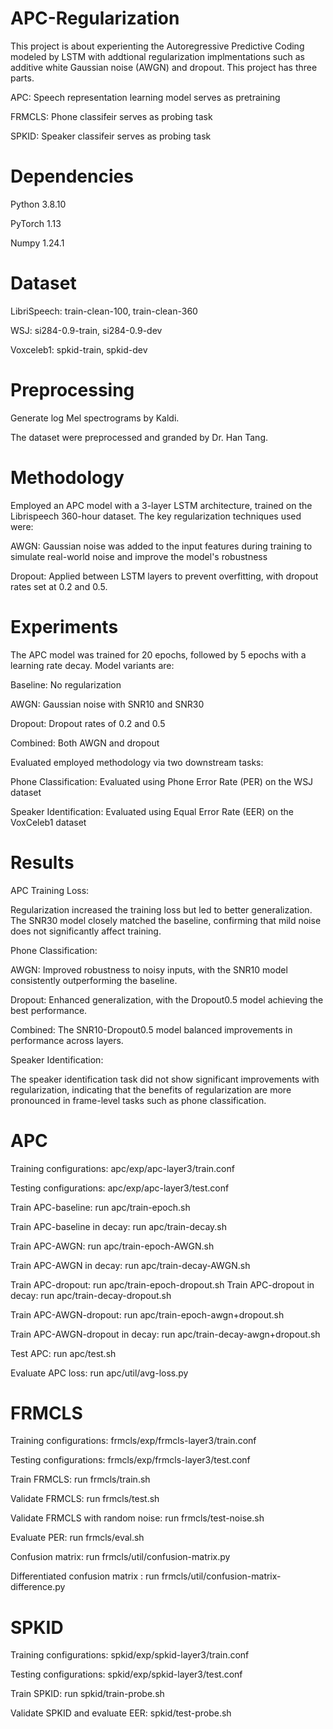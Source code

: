 # APC-Regularization
This project is about experienting the Autoregressive Predictive Coding modeled by LSTM with addtional regularization implmentations such as additive white Gaussian noise (AWGN) and dropout. This project has three parts. 

APC: Speech representation learning model serves as pretraining

FRMCLS: Phone classifeir serves as probing task  

SPKID: Speaker classifeir serves as probing task  
# Dependencies
Python 3.8.10

PyTorch 1.13

Numpy 1.24.1
# Dataset
LibriSpeech: train-clean-100, train-clean-360

WSJ: si284-0.9-train, si284-0.9-dev

Voxceleb1: spkid-train, spkid-dev
# Preprocessing
Generate log Mel spectrograms by Kaldi. 

The dataset were preprocessed and granded by Dr. Han Tang. 

#  Methodology
Employed an APC model with a 3-layer LSTM architecture, trained on the Librispeech 360-hour dataset. The key regularization techniques used were:

AWGN: Gaussian noise was added to the input features during training to simulate real-world noise and improve the model's robustness

Dropout: Applied between LSTM layers to prevent overfitting, with dropout rates set at 0.2 and 0.5.

# Experiments

The APC model was trained for 20 epochs, followed by 5 epochs with a learning rate decay. Model variants are:

Baseline: No regularization

AWGN: Gaussian noise with SNR10 and SNR30

Dropout: Dropout rates of 0.2 and 0.5

Combined: Both AWGN and dropout

Evaluated employed methodology via two downstream tasks:

Phone Classification: Evaluated using Phone Error Rate (PER) on the WSJ dataset

Speaker Identification: Evaluated using Equal Error Rate (EER) on the VoxCeleb1 dataset

# Results

APC Training Loss: 

Regularization increased the training loss but led to better generalization. The SNR30 model closely matched the baseline, confirming that mild noise does not significantly affect training.

Phone Classification:

AWGN: Improved robustness to noisy inputs, with the SNR10 model consistently outperforming the baseline.

Dropout: Enhanced generalization, with the Dropout0.5 model achieving the best performance.

Combined: The SNR10-Dropout0.5 model balanced improvements in performance across layers.

Speaker Identification:

The speaker identification task did not show significant improvements with regularization, indicating that the benefits of regularization are more pronounced in frame-level tasks such as phone classification.

# APC 
Training configurations: apc/exp/apc-layer3/train.conf

Testing configurations: apc/exp/apc-layer3/test.conf

Train APC-baseline: run apc/train-epoch.sh

Train APC-baseline in decay: run apc/train-decay.sh

Train APC-AWGN: run apc/train-epoch-AWGN.sh

Train APC-AWGN in decay: run apc/train-decay-AWGN.sh

Train APC-dropout: run apc/train-epoch-dropout.sh
Train APC-dropout in decay: run apc/train-decay-dropout.sh

Train APC-AWGN-dropout: run apc/train-epoch-awgn+dropout.sh

Train APC-AWGN-dropout in decay: run apc/train-decay-awgn+dropout.sh

Test APC: run apc/test.sh

Evaluate APC loss: run apc/util/avg-loss.py

# FRMCLS 
Training configurations: frmcls/exp/frmcls-layer3/train.conf

Testing configurations: frmcls/exp/frmcls-layer3/test.conf

Train FRMCLS: run frmcls/train.sh

Validate FRMCLS: run frmcls/test.sh

Validate FRMCLS with random noise: run frmcls/test-noise.sh

Evaluate PER: run frmcls/eval.sh

Confusion matrix: run frmcls/util/confusion-matrix.py

Differentiated confusion matrix : run frmcls/util/confusion-matrix-difference.py

# SPKID
Training configurations: spkid/exp/spkid-layer3/train.conf

Testing configurations: spkid/exp/spkid-layer3/test.conf

Train SPKID: run spkid/train-probe.sh

Validate SPKID and evaluate EER: spkid/test-probe.sh



